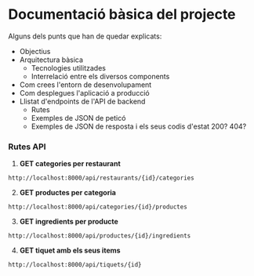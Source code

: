 # Documentació bàsica del projecte
Alguns dels punts que han de quedar explicats:
 * Objectius
 * Arquitectura bàsica
   * Tecnologies utilitzades
   * Interrelació entre els diversos components
 * Com crees l'entorn de desenvolupament
 * Com desplegues l'aplicació a producció
 * Llistat d'endpoints de l'API de backend
    * Rutes
   * Exemples de JSON de peticó
   * Exemples de JSON de resposta i els seus codis d'estat 200? 404?


### Rutes API

1. **GET categories per restaurant**

```
http://localhost:8000/api/restaurants/{id}/categories
```

2. **GET productes per categoria**

```
http://localhost:8000/api/categories/{id}/productes
```

3. **GET ingredients per producte**

```
http://localhost:8000/api/productes/{id}/ingredients
```

4. **GET tiquet amb els seus items**

```
http://localhost:8000/api/tiquets/{id}
```
